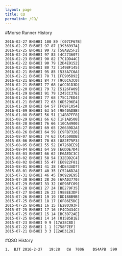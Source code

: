 ```yaml
---
layout: page
title: CQ
permalink: /CQ/
---
```


#Morse Runner History

	2016-02-27 BH5HBI 100 89 [C07CF67B]
	2016-02-27 BH5HBI 97 87 [3936997A]
	2016-02-25 BH5HBI 99 72 [58AB25F2]
	2016-02-24 BH5HBI 97 83 [4C273607]
	2016-02-23 BH5HBI 90 82 [7C1DD44C]
	2016-02-22 BH5HBI 90 79 [2D4E9152]					
	2016-02-21 BH5HBI 80 72 [149BF145]
	2016-02-21 BH5HBI 95 85 [533A7C6A]
	2016-02-21 BH5HBI 78 71 [FE905B92]
	2016-02-21 BH5HBI 84 77 [9C6CA3C0]
	2016-02-21 BH5HBI 77 68 [ACC01D3D]
	2016-02-20 BH5HBI 79 72 [5126FA09]
	2016-01-29 BH5HBI 91 79 [245CC37E]
	2016-01-24 BH5HBI 77 68 [75C17ED4]
	2016-01-21 BH5HBI 72 63 [6D5296E4]
	2016-01-20 BH5HBI 64 57 [F69F1054]
	2016-01-09 BH5HBI 63 54 [9E40AD8B]
	2016-01-08 BH5HBI 56 51 [14B87FF8]
	2015-08-29 BH5HBI 66 63 [1F1AB508]
	2015-08-28 BH5HBI 76 66 [10CA4900]
	2015-08-27 BH5HBI 69 65 [26639D2A]
	2015-08-26 BH5HBI 64 59 [C9FB7326]
	2015-08-07 BH5HBI 74 63 [C45508DB]
	2015-08-06 BH5HBI 70 63 [882E75F3]
	2015-08-05 BH5HBI 55 52 [0726BEE9]
	2015-08-04 BH5HBI 64 59 [E6DDE7D4]
	2015-08-03 BH5HBI 66 62 [E6AEDC3C]
	2015-08-02 BH5HBI 58 54 [32EDD2C4]
	2015-08-02 BH5HBI 55 47 [E0922F81]
	2015-08-01 BH5HBI 41 38 [4DE43AD7]
	2015-08-01 BH5HBI 40 35 [C52A6D2A]
	2015-07-31 BH5HBI 46 45 [90929E95]
	2015-07-30 BH5HBI 28 26 [6FA03770]
	2015-07-29 BH5HBI 33 32 [6E98FC09]
	2015-07-28 BH5HBI 27 24 [BE279F35]
	2015-07-27 BH5HBI 26 23 [988EE3DF]
	2015-07-26 BH5HBI 19 19 [DD188B9B]
	2015-07-25 BH5HBI 18 17 [6F86E5DC]
	2015-07-25 BH5HBI 16 15 [E280393F]
	2015-07-25 BH5HBI 17 16 [F4CD434C]
	2015-07-25 BH5HBI 15 14 [BC3B72AE]
	2015-07-25 BH5HBI 14 14 [815B5B1E]
	2015-07-23 BH5HBI 9 9 [17A38C8D]
	2015-07-22 BH5HBI 1 1 [C758F7EF]
	2015-07-21 BH5HBI 3 3 [E2AD3128]

#QSO History

	1.	BJT 2016-2-27	19:28	CW	7006	DS4APB	599

